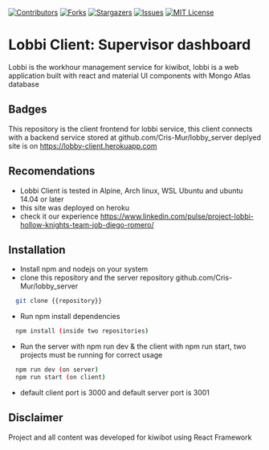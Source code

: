 [![Contributors][contributors-shield]][contributors-url]
[![Forks][forks-shield]][forks-url]
[![Stargazers][stars-shield]][stars-url]
[![Issues][issues-shield]][issues-url]
[![MIT License][license-shield]][license-url]

# Lobbi Client: Supervisor dashboard

Lobbi is the workhour management service for kiwibot, lobbi is a web application built with react and material UI components with Mongo Atlas database

## Badges

This repository is the client frontend for lobbi service, this client connects with a backend service stored at github.com/Cris-Mur/lobby_server deplyed site is on https://lobby-client.herokuapp.com

## Recomendations

* Lobbi Client is tested in Alpine, Arch linux, WSL Ubuntu and ubuntu 14.04 or later
* this site was deployed on heroku
* check it our experience https://www.linkedin.com/pulse/project-lobbi-hollow-knights-team-job-diego-romero/

## Installation

* Install npm and nodejs on your system
* clone this repository and the server repository github.com/Cris-Mur/lobby_server
```bash
  git clone {{repository}}
```
* Run npm install dependencies
```bash
  npm install (inside two repositories)
```
* Run the server with npm run dev & the client with npm run start, two projects must be running for correct usage
```bash
  npm run dev (on server)
  npm run start (on client)
```
* default client port is 3000 and default server port is 3001

## Disclaimer
Project and all content was developed for kiwibot using React Framework

[contributors-shield]: https://img.shields.io/github/contributors/Cris-Mur/lobby_client?style=flat-square
[contributors-url]: https://github.com/Cris-Mur/lobby_client/graphs/contributors
[forks-shield]: https://img.shields.io/github/forks/Cris-Mur/lobby_client.svg?style=flat-square
[forks-url]: https://github.com/Cris-Mur/lobby_client/network/members
[stars-shield]: https://img.shields.io/github/stars/Cris-Mur/lobby_client.svg?style=flat-square
[stars-url]: https://github.com/Cris-Mur/lobby_client/stargazers
[issues-shield]: https://img.shields.io/github/issues/Cris-Mur/lobby_client?style=flat-square
[issues-url]: https://github.com/Cris-Mur/lobby_client/issues
[license-shield]: https://img.shields.io/github/license/Cris-Mur/lobby_client?style=flat-square
[license-url]: https://github.com/Cris-Mur/lobby_client/blob/master/LICENCE.txt
[linkedin-shield]: https://img.shields.io/badge/-LinkedIn-black.svg?style=flat-square&logo=linkedin&colorB=555
[linkedin-url]: https://linkedin.com/in/diego-devloup
